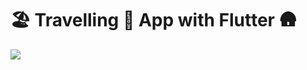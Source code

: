 
# 🏖️ Travelling 🎡 App with Flutter 🛖 
<img src="https://user-images.githubusercontent.com/65951872/184300545-1f9ee92f-b851-4522-9978-a2f58ba7c3dc.png" />
 
